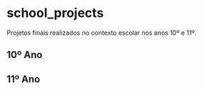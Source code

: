 # school_projects

Projetos finais realizados no contexto escolar nos anos 10º e 11º.

## 10º Ano

## 11º Ano
